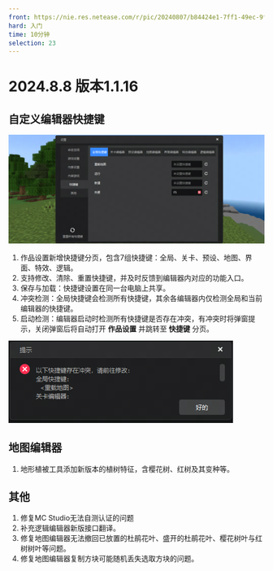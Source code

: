 ```yaml
---
front: https://nie.res.netease.com/r/pic/20240807/b84424e1-7ff1-49ec-9fe2-f549693d2170.jpg
hard: 入门
time: 10分钟
selection: 23
---
```


#  2024.8.8 版本1.1.16

## 自定义编辑器快捷键

<img src="./images/240808/0_0.png" alt="0_0" style="zoom:110%;" />

1. 作品设置新增快捷键分页，包含7组快捷键：全局、关卡、预设、地图、界面、特效、逻辑。
2. 支持修改、清除、重置快捷键，并及时反馈到编辑器内对应的功能入口。
3. 保存与加载：快捷键设置在同一台电脑上共享。
4. 冲突检测：全局快捷键会检测所有快捷键，其余各编辑器内仅检测全局和当前编辑器的快捷键。
5. 启动检测：编辑器启动时检测所有快捷键是否存在冲突，有冲突时将弹窗提示，关闭弹窗后将自动打开 **作品设置** 并跳转至 **快捷键** 分页。

![0_0](./images/240808/0_1.png)



## 地图编辑器

1. 地形植被工具添加新版本的植树特征，含樱花树、红树及其变种等。



## 其他

1. 修复MC Studio无法自测认证的问题
2. 补充逻辑编辑器新版接口翻译。
3. 修复地图编辑器无法撤回已放置的杜鹃花叶、盛开的杜鹃花叶、樱花树叶与红树树叶等问题。
4. 修复地图编辑器复制方块可能随机丢失选取方块的问题。
